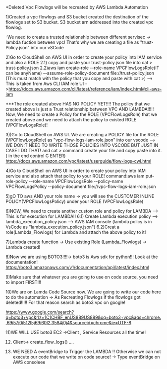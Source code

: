 *Deleted Vpc Flowlogs will be recreated by AWS Lambda Automation

1)Created a vpc flowlogs and S3 bucket created the destination of the flowlogs set to S3 bucket. S3 bucket arn addressed into the created vpc flowlog.

-We need to create a trusted relationship between different servisec -> lambda fuction between vpc!
That's why we are creating a file as "trust-Policy.json" into our vSCode

2)Go to CloudShell on AWS UI in order to create your policy into IAM service and also a ROLE
  2.1) copy and paste your trust-policy.json file into cat > trust-policy.json
  2.2)aws iam create-role --role-name VPCFlowLogsRole(IT can be anyName) --assume-role-policy-document file://trust-policy.json (This must match with the policy that you copy and paste with cat >) --> This is taken from Aws CLI IAM role UI ->https://docs.aws.amazon.com/cli/latest/reference/iam/index.html#cli-aws-iam

***The role created above HAS NO POLICY YET!!!! The policy that we created above is just a Trust relationship between VPC AND LAMBDA!!!!! Now, We need to create a Policy for the ROLE (VPCFlowLogsRole) that we created above and we need to attach the policy to existed ROLE (VPCFlowLogsRole)!

3))Go to CloudShell on AWS UI. We are creating a POLICY file for the ROLE (VPCFlowLogsRole) as "vpc-flow-logs-iam-role.json" into our vscode --> WE DON:T NEED TO WRITE THOSE POLICIES INTO VSCODE BUT JUST IN CASE I DO THAT!
 and cat > command create your file and copy paste into it. ( in the end control C ENTER)
https://docs.aws.amazon.com/vpc/latest/userguide/flow-logs-cwl.html

4)Go to CloudShell on AWS UI in order to create your policy into IAM service and also attach that policy to your ROLE!
command:aws iam put-role-policy --role-name VPCFlowLogsRole --policy-name VPCFlowLogsPolicy --policy-document file://vpc-flow-logs-iam-role.json

5)gO TO aws AND your role name -> you will see the CUSTOMER INLINE POLICY(VPCFlowLogsPolicy) under your ROLE (VPCFlowLogsRole)

6)NOW, We need to create another custom role and policy for LAMBDA --> This is for execution for LAMBDA!!
 6.1) Create Lambda execution policy --> lambda_execution_policy.json --> AWS IAM console (lambda policy is in VsCode as "lambda_execution_policy.json")
 6.2)Creat a role(Lambda_Flowlogs) for Lambda and attach the above policy to it!


7)Lambda create function -> Use existing Role (Lambda_Flowlogs) -> Lambda created!

8)Now we are using BOTO3!!!!-> boto3 is Aws sdk for python!!! Look at the documentation! https://boto3.amazonaws.com/v1/documentation/api/latest/index.html

9)Make sure that whatever you are going to use on code source, you need to import FIRST!!!


10)We are on Lamda Code Source now. We are going to write our code here to do the automation -> As Recreating Flowlogs if the flowlogs got deleted!!!!! For that reason search as boto3 vpc on google!

https://www.google.com/search?q=boto3+vpc&rlz=1C1CHBF_enUS889US889&oq=boto3+vpc&aqs=chrome..69i57j0i512l5j69i60l2.3584j0j4&sourceid=chrome&ie=UTF-8

11)WE WILL USE boto3 EC2 ->Client , Service Resources all the time! 

12) Client-> create_flow_logs() ....

13) WE NEED A eventBridge to Trigger the LAMBDA !! Otherwise we can not execute our code that we write on code source! -> Type eventBridge on AWS consoleee



